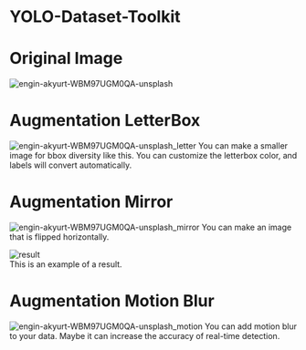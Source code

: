 # YOLO-Dataset-Toolkit

# Original Image

![engin-akyurt-WBM97UGM0QA-unsplash](https://user-images.githubusercontent.com/97486738/199654238-b0f392aa-4ccb-407d-b75d-fff29c618d31.jpg)


# Augmentation LetterBox

![engin-akyurt-WBM97UGM0QA-unsplash_letter](https://user-images.githubusercontent.com/97486738/199421470-261adba3-cc29-4604-9d7f-5caad7440c2e.jpg)
You can make a smaller image for bbox diversity like this. You can customize the letterbox color, and labels will convert automatically.


# Augmentation Mirror

![engin-akyurt-WBM97UGM0QA-unsplash_mirror](https://user-images.githubusercontent.com/97486738/199422839-112d6365-0cba-4d14-a918-a5b36a9f4463.jpg)
You can make an image that is flipped horizontally.


![result](https://user-images.githubusercontent.com/97486738/199423354-c6cf27fc-ddbe-4caf-9a01-4b2b9731fcfd.png)                                
This is an example of a result.



# Augmentation Motion Blur

![engin-akyurt-WBM97UGM0QA-unsplash_motion](https://user-images.githubusercontent.com/97486738/199654418-34206493-0c96-4c24-926f-5ae64179c722.jpg)
You can add motion blur to your data. Maybe it can increase the accuracy of real-time detection.

